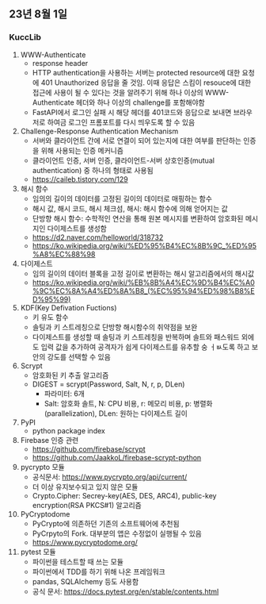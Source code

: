 ## 23년 8월 1일

### KuccLib

1. WWW-Authenticate
    - response header
    - HTTP authentication을 사용하는 서버는 protected resource에 대한 요청에 401 Unauthorized 응답을 줄 것임. 이때 응답은 스킴이 resouce에 대한 접근에 사용이 될 수 있다는 것을 알려주기 위해 하나 이상의 WWW-Authenticate 헤더와 하나 이상의 challenge를 포함해야함
    - FastAPI에서 로그인 실패 시 해당 헤더를 401코드와 응답으로 보내면 브라우저로 하여금 로그인 프롬포트를 다시 띄우도록 할 수 있음
2. Challenge-Response Authentication Mechanism
    - 서버와 클라이언트 간에 서로 연결이 되어 있는지에 대한 여부를 판단하는 인증을 위해 사용되는 인증 메커니즘
    - 클라이언트 인증, 서버 인증, 클라이언트-서버 상호인증(mutual authentication) 중 하나의 형태로 사용됨
    - https://caileb.tistory.com/129
3. 해시 함수
    - 임의의 길이의 데이터를 고정된 길이의 데이터로 매핑하는 함수
    - 해시 값, 해시 코드, 해시 체크섬, 해시: 해시 함수에 의해 얻어지는 값
    - 단방향 해시 함수: 수학적인 연산을 통해 원본 메시지를 변환하여 암호화된 메시지인 다이제스트를 생성함
    - https://d2.naver.com/helloworld/318732
    - https://ko.wikipedia.org/wiki/%ED%95%B4%EC%8B%9C_%ED%95%A8%EC%88%98
4. 다이제스트
    - 임의 길이의 데이터 블록을 고정 길이로 변환하는 해시 알고리즘에서의 해시값
    - https://ko.wikipedia.org/wiki/%EB%8B%A4%EC%9D%B4%EC%A0%9C%EC%8A%A4%ED%8A%B8_(%EC%95%94%ED%98%B8%ED%95%99)
5. KDF(Key Defivation Fuctions)
    - 키 유도 함수
    - 솔팅과 키 스트레칭으로 단방향 해시함수의 취약점을 보완
    - 다이제스트를 생성할 때 솔팅과 키 스트레칭을 반복하며 솔트와 패스워드 외에도 입력 값을 추가하여 공격자가 쉽게 다이제스트를 유추할 숭 ㅓㅄ도록 하고 보안의 강도를 선택할 수 있음
6. Scrypt
    - 암호화된 키 추출 알고리즘
    - DIGEST = scrypt(Password, Salt, N, r, p, DLen)
        - 파라미터: 6개
        - Salt: 암호화 솔트, N: CPU 비용, r: 메모리 비용, p: 병렬화(parallelization), DLen: 원하는 다이제스트 길이
7. PyPI
    - python package index
8. Firebase 인증 관련
    - https://github.com/firebase/scrypt
    - https://github.com/JaakkoL/firebase-scrypt-python
9. pycrypto 모듈
    - 공식문서: https://www.pycrypto.org/api/current/
    - 더 이상 유지보수되고 있지 않은 모듈
    - Crypto.Cipher: Secrey-key(AES, DES, ARC4), public-key encryption(RSA PKCS#1) 알고리즘
10. PyCryptodome
    - PyCrypto에 의존하던 기존의 소프트웨어에 추천됨
    - PyCrpyto의 Fork. 대부분의 앱은 수정없이 실행될 수 있음
    - https://www.pycryptodome.org/
11. pytest 모듈
    - 파이썬을 테스트할 때 쓰는 모듈
    - 파이썬에서 TDD를 하기 위해 나온 프레임워크
    - pandas, SQLAlchemy 등도 사용함
    - 공식 문서: https://docs.pytest.org/en/stable/contents.html